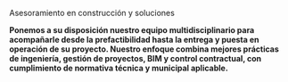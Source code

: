 Asesoramiento en construcción y soluciones 

**Ponemos a su disposición nuestro equipo multidisciplinario para acompañarle desde la prefactibilidad hasta la entrega y puesta en operación de su proyecto. Nuestro enfoque combina mejores prácticas de ingeniería, gestión de proyectos, BIM y control contractual, con cumplimiento de normativa técnica y municipal aplicable.**

